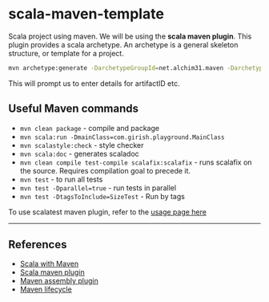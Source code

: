 # scala-maven-template

Scala project using maven. We will be using the **scala maven plugin**. This plugin provides a scala archetype. An archetype is a general skeleton structure, or template for a project.

```Bash
mvn archetype:generate -DarchetypeGroupId=net.alchim31.maven -DarchetypeArtifactId=scala-archetype-simple
```

This will prompt us to enter details for artifactID etc.

## Useful Maven commands

* `mvn clean package` - compile and package
* `mvn scala:run -DmainClass=com.girish.playground.MainClass`
* `mvn scalastyle:check` - style checker
* `mvn scala:doc` - generates scaladoc
* `mvn clean compile test-compile scalafix:scalafix` - runs scalafix on the source. Requires compilation goal to precede it.
* `mvn test` - to run all tests
* `mvn test -Dparallel=true` - run tests in parallel
* `mvn test -DtagsToInclude=SizeTest` - Run by tags

To  use scalatest maven plugin, refer to the [usage page here](https://www.scalatest.org/user_guide/using_the_scalatest_maven_plugin)

---

## References

* [Scala with Maven](https://docs.scala-lang.org/tutorials/scala-with-maven.html)
* [Scala maven plugin](https://davidb.github.io/scala-maven-plugin/usage.html)
* [Maven assembly plugin](https://maven.apache.org/plugins/maven-assembly-plugin/) 
* [Maven lifecycle](https://maven.apache.org/guides/introduction/introduction-to-the-lifecycle.html)
